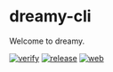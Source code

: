 <div class="oranda-hide">

# dreamy-cli

</div>

Welcome to dreamy.

[![verify](https://github.com/LunchTimeCode/dreamy-cli/actions/workflows/verify.yaml/badge.svg)](https://github.com/LunchTimeCode/dreamy-cli/actions/workflows/verify.yml)
[![release](https://github.com/LunchTimeCode/dreamy-cli/actions/workflows/release.yml/badge.svg)](https://github.com/LunchTimeCode/dreamy-cli/actions/workflows/release.yml)
[![web](https://github.com/LunchTimeCode/dreamy-cli/actions/workflows/web.yml/badge.svg?branch=main)](https://github.com/LunchTimeCode/dreamy-cli/actions/workflows/web.yml)

